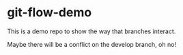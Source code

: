 # git-flow-demo

This is a demo repo to show the way that branches interact.

Maybe there will be a conflict on the develop branch, oh no!